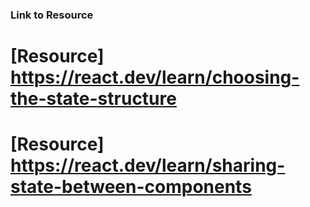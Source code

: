 ### Link to Resource
# [Resource] https://react.dev/learn/choosing-the-state-structure
# [Resource] https://react.dev/learn/sharing-state-between-components
